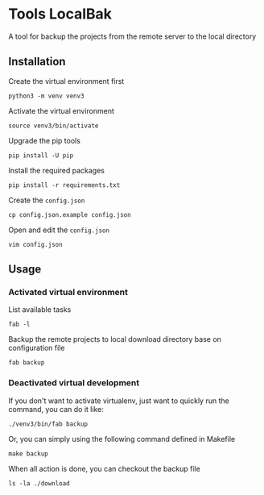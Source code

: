 # Tools LocalBak

A tool for backup the projects from the remote server to the local directory

## Installation

Create the virtual environment first

    python3 -m venv venv3

Activate the virtual environment

    source venv3/bin/activate

Upgrade the pip tools

    pip install -U pip

Install the required packages

    pip install -r requirements.txt

Create the `config.json`

    cp config.json.example config.json

Open and edit the `config.json`

    vim config.json

## Usage

### Activated virtual environment

List available tasks

    fab -l

Backup the remote projects to local download directory base on configuration file

    fab backup

### Deactivated virtual development

If you don't want to activate virtualenv, just want to quickly run the command, you can do it like:

    ./venv3/bin/fab backup

Or, you can simply using the following command defined in Makefile

    make backup

When all action is done, you can checkout the backup file

    ls -la ./download

